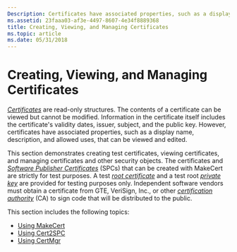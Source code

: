 ```yaml
---
Description: Certificates have associated properties, such as a display name, description, and allowed uses, that can be viewed and edited.
ms.assetid: 23faaa03-af3e-4497-8607-4e34f8889368
title: Creating, Viewing, and Managing Certificates
ms.topic: article
ms.date: 05/31/2018
---
```


# Creating, Viewing, and Managing Certificates

[*Certificates*](https://msdn.microsoft.com/library/ms721572(v=VS.85).aspx) are read-only structures. The contents of a certificate can be viewed but cannot be modified. Information in the certificate itself includes the certificate's validity dates, issuer, subject, and the public key. However, certificates have associated properties, such as a display name, description, and allowed uses, that can be viewed and edited.

This section demonstrates creating test certificates, viewing certificates, and managing certificates and other security objects. The certificates and [*Software Publisher Certificates*](https://msdn.microsoft.com/library/ms721625(v=VS.85).aspx) (SPCs) that can be created with MakeCert are strictly for test purposes. A test [*root certificate*](https://msdn.microsoft.com/library/ms721604(v=VS.85).aspx) and a test root [*private key*](https://msdn.microsoft.com/library/ms721603(v=VS.85).aspx) are provided for testing purposes only. Independent software vendors must obtain a certificate from GTE, VeriSign, Inc., or other [*certification authority*](https://msdn.microsoft.com/library/ms721572(v=VS.85).aspx) (CA) to sign code that will be distributed to the public.

This section includes the following topics:

-   [Using MakeCert](using-makecert.md)
-   [Using Cert2SPC](using-cert2spc.md)
-   [Using CertMgr](using-certmgr.md)

 

 



